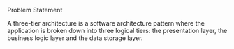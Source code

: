 Problem Statement

A three-tier architecture is a software architecture pattern where the application is broken down into three logical tiers: the presentation layer, the business logic layer and the data storage layer.
